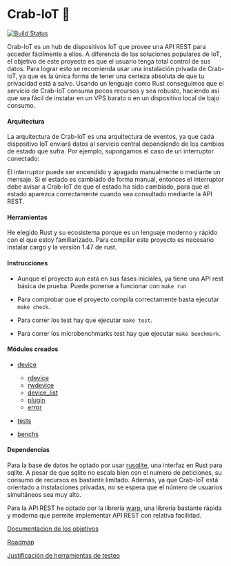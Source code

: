 # Crab-IoT 🦀

[![Build Status](https://travis-ci.org/arturocs/crab-iot.svg?branch=master)](https://travis-ci.org/arturocs/crab-iot)

Crab-IoT es un hub de dispositivos IoT que provee una API REST para acceder fácilmente a ellos. A diferencia de las soluciones populares de IoT, el  objetivo de este proyecto es que el usuario tenga total control de sus datos. Para lograr esto se recomienda usar una instalación privada de Crab-IoT, ya que es la única forma de tener una certeza absoluta de que tu privacidad está a salvo. Usando un lenguaje como Rust conseguimos que el servicio de Crab-IoT consuma pocos recursos y sea robusto, haciendo así que sea fácil de instalar en un VPS barato o en un dispositivo local de bajo consumo. 



#### Arquitectura

La arquitectura de Crab-IoT es una arquitectura de eventos, ya que cada dispositivo IoT enviará datos al servicio central dependiendo de los cambios de estado que sufra. Por ejemplo, supongamos el caso de un interruptor conectado:

El interruptor puede ser encendido y apagado manualmente o mediante un mensaje. Si el estado es cambiado de forma manual, entonces el interruptor debe avisar a Crab-IoT de que el estado ha sido cambiado, para que el estado aparezca correctamente cuando sea consultado mediante la API REST.



#### Herramientas

He elegido Rust y su ecosistema porque es un lenguaje moderno y rápido con el que estoy familiarizado.  Para compilar este proyecto es necesario instalar cargo y la versión 1.47 de rust.

#### Instrucciones

* Aunque el proyecto aun está en sus fases iniciales, ya tiene una API rest básica de prueba. Puede ponerse a funcionar con `make run`

* Para comprobar que el proyecto compila correctamente basta ejecutar `make check`.

* Para correr los test hay que ejecutar `make test`.
* Para correr los microbenchmarks test hay que ejecutar `make benchmark`.



#### Módulos creados

* [device](https://github.com/arturocs/crab-iot/blob/master/device/src/lib.rs)

  * [rdevice](https://github.com/arturocs/crab-iot/blob/master/device/src/rdevice.rs)
  * [rwdevice](https://github.com/arturocs/crab-iot/blob/master/device/src/rwdevice.rs)
  * [device_list](https://github.com/arturocs/crab-iot/blob/master/device/src/device_list.rs)
  * [plugin](https://github.com/arturocs/crab-iot/blob/master/device/src/plugin.rs)
  * [error](https://github.com/arturocs/crab-iot/blob/master/device/src/error.rs)

* [tests](https://github.com/arturocs/crab-iot/blob/master/tests/lib.rs)

* [benchs](https://github.com/arturocs/crab-iot/blob/master/bench/src/bench.rs)

  

#### Dependencias

Para la base de datos he optado por usar [rusqlite](https://github.com/rusqlite/rusqlite), una interfaz en Rust para sqlite. A pesar de que sqlite no escala bien con el numero de peticiones, su consumo de recursos es bastante limitado. Además, ya que Crab-IoT está orientado a instalaciones privadas, no se espera que  el número de usuarios simultáneos sea muy alto.

Para la API REST he optado por la librería [warp](https://github.com/seanmonstar/warp), una librería bastante rápida y moderna que permite implementar API REST con relativa facilidad.



[Documentacion de los objetivos](https://github.com/arturocs/proyecto-CC/blob/master/docs/configuracion.md)

[Roadmap](https://github.com/arturocs/crab-iot/blob/master/docs/roadmap.md)

[Justificación de herramientas de testeo](https://github.com/arturocs/crab-iot/blob/master/docs/justificacion_tests.md)